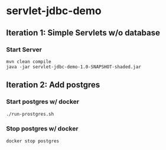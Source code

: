 # servlet-jdbc-demo

## Iteration 1: Simple Servlets w/o database

### Start Server

```
mvn clean compile
java -jar servlet-jdbc-demo-1.0-SNAPSHOT-shaded.jar
```


## Iteration 2: Add postgres

### Start postgres w/ docker

```
./run-prostgres.sh
```

### Stop postgres w/ docker

```
docker stop postgres
```



